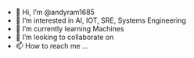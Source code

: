 - 👋 Hi, I’m @andyram1685
- 👀 I’m interested in AI, IOT, SRE, Systems Engineering
- 🌱 I’m currently learning Machines
- 💞️ I’m looking to collaborate on 
- 📫 How to reach me ...

<!---
andyram1685/andyram1685 is a ✨ special ✨ repository because its `README.md` (this file) appears on your GitHub profile.
You can click the Preview link to take a look at your changes.
--->
